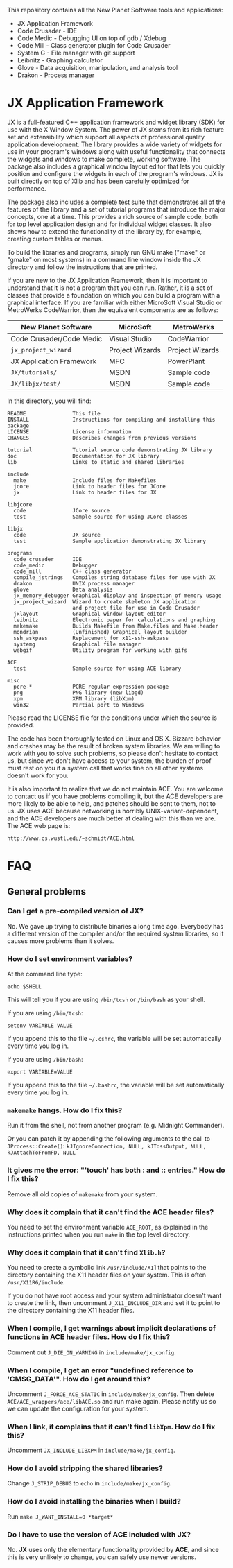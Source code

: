 This repository contains all the New Planet Software tools and applications:

* JX Application Framework
* Code Crusader - IDE
* Code Medic - Debugging UI on top of gdb / Xdebug
* Code Mill - Class generator plugin for Code Crusader
* System G - File manager with git support
* Leibnitz - Graphing calculator
* Glove - Data acquisition, manipulation, and analysis tool
* Drakon - Process manager

JX Application Framework
========================

JX is a full-featured C++ application framework and widget library (SDK)
for use with the X Window System. The power of JX stems from its rich
feature set and extensibility which support all aspects of professional
quality application development. The library provides a wide variety of
widgets for use in your program's windows along with useful functionality
that connects the widgets and windows to make complete, working software.
The package also includes a graphical window layout editor that lets you
quickly position and configure the widgets in each of the program's
windows. JX is built directly on top of Xlib and has been carefully
optimized for performance.

The package also includes a complete test suite that demonstrates all of
the features of the library and a set of tutorial programs that introduce
the major concepts, one at a time. This provides a rich source of sample
code, both for top level application design and for individual widget
classes. It also shows how to extend the functionality of the library by,
for example, creating custom tables or menus.

To build the libraries and programs, simply run GNU make ("make" or "gmake"
on most systems) in a command line window inside the JX directory and
follow the instructions that are printed.

If you are new to the JX Application Framework, then it is important to
understand that it is not a program that you can run.  Rather, it is a set
of classes that provide a foundation on which you can build a program with
a graphical interface.  If you are familiar with either MicroSoft Visual
Studio or MetroWerks CodeWarrior, then the equivalent components are as
follows:

New Planet Software       | MicroSoft       | MetroWerks
-------------------       | ---------       |  ----------
Code Crusader/Code Medic  | Visual Studio   |  CodeWarrior
`jx_project_wizard`       | Project Wizards |  Project Wizards
JX Application Framework  | MFC             |  PowerPlant
`JX/tutorials/`           | MSDN            |  Sample code
`JX/libjx/test/`          | MSDN            |  Sample code

In this directory, you will find:

```
README               This file
INSTALL              Instructions for compiling and installing this package
LICENSE              License information
CHANGES              Describes changes from previous versions

tutorial             Tutorial source code demonstrating JX library
doc                  Documentation for JX library
lib                  Links to static and shared libraries

include
  make               Include files for Makefiles
  jcore              Link to header files for JCore
  jx                 Link to header files for JX

libjcore
  code               JCore source
  test               Sample source for using JCore classes

libjx
  code               JX source
  test               Sample application demonstrating JX library

programs
  code_crusader      IDE
  code_medic         Debugger
  code_mill          C++ class generator
  compile_jstrings   Compiles string database files for use with JX
  drakon             UNIX process manager
  glove              Data analysis
  jx_memory_debugger Graphical display and inspection of memory usage
  jx_project_wizard  Wizard to create skeleton JX application
                     and project file for use in Code Crusader 
  jxlayout           Graphical window layout editor
  leibnitz           Electronic paper for calculations and graphing
  makemake           Builds Makefile from Make.files and Make.header
  mondrian           (Unfinished) Graphical layout builder
  ssh_askpass        Replacement for x11-ssh-askpass
  systemg            Graphical file manager
  webgif             Utility program for working with gifs

ACE
  test               Sample source for using ACE library

misc
  pcre-*             PCRE regular expression package
  png                PNG library (new libgd)
  xpm                XPM library (libXpm)
  win32              Partial port to Windows
```

Please read the LICENSE file for the conditions under which the source is
provided.

The code has been thoroughly tested on Linux and OS X.  Bizzare behavior
and crashes may be the result of broken system libraries.  We am willing to
work with you to solve such problems, so please don't hesitate to contact
us, but since we don't have access to your system, the burden of proof must
rest on you if a system call that works fine on all other systems doesn't
work for you.

It is also important to realize that we do not maintain ACE.  You are
welcome to contact us if you have problems compiling it, but the ACE
developers are more likely to be able to help, and patches should be sent
to them, not to us.  JX uses ACE because networking is horribly
UNIX-variant-dependent, and the ACE developers are much better at dealing
with this than we are.  The ACE web page is:

    http://www.cs.wustl.edu/~schmidt/ACE.html

FAQ
===

General problems
----------------

### Can I get a pre-compiled version of JX?

No.  We gave up trying to distribute binaries a long time ago.  Everybody has a different version of the compiler and/or the required system libraries, so it causes more problems than it solves.


### How do I set environment variables?

At the command line type:

    echo $SHELL

This will tell you if you are using `/bin/tcsh` or `/bin/bash` as your shell.

If you are using `/bin/tcsh`:

    setenv VARIABLE VALUE

If you append this to the file `~/.cshrc`, the variable will be set automatically every time you log in.

If you are using `/bin/bash`:

    export VARIABLE=VALUE

If you append this to the file `~/.bashrc`, the variable will be set automatically every time you log in.


### `makemake` hangs.  How do I fix this?

Run it from the shell, not from another program (e.g. Midnight Commander).

Or you can patch it by appending the following arguments to the call to `JProcess::Create()`: `kJIgnoreConnection, NULL, kJTossOutput, NULL, kJAttachToFromFD, NULL`


### It gives me the error:  "'touch' has both : and :: entries."  How do I fix this?

Remove all old copies of `makemake` from your system.


### Why does it complain that it can't find the **ACE** header files?

You need to set the environment variable `ACE_ROOT`, as explained in the instructions printed when you run `make` in the top level directory.


### Why does it complain that it can't find `Xlib.h`?

You need to create a symbolic link `/usr/include/X1`1 that points to the directory containing the X11 header files on your system.  This is often `/usr/X11R6/include`.

If you do not have root access and your system administrator doesn't want to create the link, then uncomment `J_X11_INCLUDE_DIR` and set it to point to the directory containing the X11 header files.


### When I compile, I get warnings about implicit declarations of functions in **ACE** header files.  How do I fix this?

Comment out `J_DIE_ON_WARNING` in `include/make/jx_config`.


### When I compile, I get an error "undefined reference to 'CMSG_DATA'".  How do I get around this?

Uncomment `J_FORCE_ACE_STATIC` in `include/make/jx_config`.  Then delete `ACE/ACE_wrappers/ace/libACE.so` and run make again.  Please notify us so we can update the configuration for your system.


### When I link, it complains that it can't find `libXpm`.  How do I fix this?

Uncomment `JX_INCLUDE_LIBXPM` in `include/make/jx_config`.


### How do I avoid stripping the shared libraries?

Change `J_STRIP_DEBUG` to `echo` in `include/make/jx_config`.


### How do I avoid installing the binaries when I build?

Run `make J_WANT_INSTALL=0 *target*`


### Do I have to use the version of **ACE** included with **JX**?

No.  **JX** uses only the elementary functionality provided by **ACE**, and since this is very unlikely to change, you can safely use newer versions.
